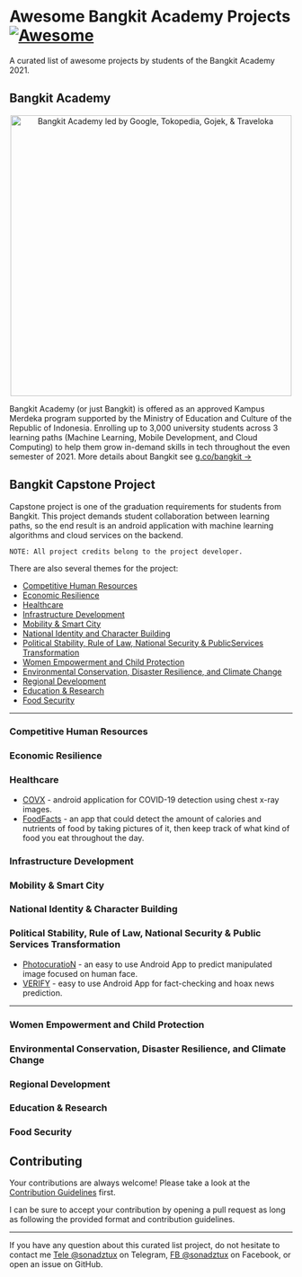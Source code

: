 # Awesome Bangkit Academy Projects [![Awesome](https://cdn.rawgit.com/sindresorhus/awesome/d7305f38d29fed78fa85652e3a63e154dd8e8829/media/badge.svg)](https://github.com/sindresorhus/awesome)
A curated list of awesome projects by students of the Bangkit Academy 2021.

## Bangkit Academy
<p align="center"><img src="https://d17ivq9b7rppb3.cloudfront.net/original/event/bangkit_2021_sesi_ask_us_anything_mc_171220151018.png" alt="Bangkit Academy led by Google, Tokopedia, Gojek, & Traveloka" width="500"/></p>

Bangkit Academy (or just Bangkit) is offered as an approved Kampus Merdeka program supported by the Ministry of Education and Culture of the Republic of Indonesia. Enrolling up to 3,000 university students across 3 learning paths (Machine Learning, Mobile Development, and Cloud Computing) to help them grow in-demand skills in tech throughout the even semester of 2021. More details about Bangkit see [g.co/bangkit &rarr;](https://g.co/bangkit)

## Bangkit Capstone Project
Capstone project is one of the graduation requirements for students from Bangkit. This project demands student collaboration between learning paths, so the end result is an android application with machine learning algorithms and cloud services on the backend. 

```
NOTE: All project credits belong to the project developer. 
```

There are also several themes for the project:
* [Competitive Human Resources](#competitive-human-resources)
* [Economic Resilience](#economic-resilience)
* [Healthcare](#healthcare)
* [Infrastructure Development](#infrastructure-development)
* [Mobility & Smart City](#mobility--smart-city)
* [National Identity and Character Building](#national-identity--character-building)
* [Political Stability, Rule of Law, National Security & PublicServices Transformation](#political-stability-rule-of-law-national-security--public-services-transformation)
* [Women Empowerment and Child Protection](#women-empowerment-and-child-protection)
* [Environmental Conservation, Disaster Resilience, and Climate Change](#environmental-conservation-disaster-resilience-and-climate-change)
* [Regional Development](#regional-development)
* [Education & Research](#education--research)
* [Food Security](#food-security)

- - -

### Competitive Human Resources
### Economic Resilience
### Healthcare
* [COVX](https://github.com/equivalency/covx_app) - android application for COVID-19 detection using chest x-ray images.  
* [FoodFacts](https://github.com/alanmsmxyz/cap419x) - an app that could detect the amount of calories and nutrients of food by taking pictures of it, then keep track of what kind of food you eat throughout the day. 

### Infrastructure Development
### Mobility & Smart City
### National Identity & Character Building
### Political Stability, Rule of Law, National Security & Public Services Transformation
* [PhotocuratioN](https://github.com/sonadztux/neverland) - an easy to use Android App to predict manipulated image focused on human face.
* [VERIFY](https://github.com/B21-CAP0133/verify-android-app) - easy to use Android App for fact-checking and hoax news prediction.

- - -

### Women Empowerment and Child Protection
### Environmental Conservation, Disaster Resilience, and Climate Change
### Regional Development
### Education & Research
### Food Security

## Contributing
Your contributions are always welcome! Please take a look at the [Contribution Guidelines](https://github.com/sonadztux/awesome-bangkit-project/blob/master/CONTRIBUTING.md) first.

I can be sure to accept your contribution by opening a pull request as long as following the provided format and contribution guidelines.

- - -

If you have any question about this curated list project, do not hesitate to contact me [Tele @sonadztux](https://t.me/sonadztux) on Telegram, [FB @sonadztux](https://facebook.com/sonadztux) on Facebook, or open an issue on GitHub.
